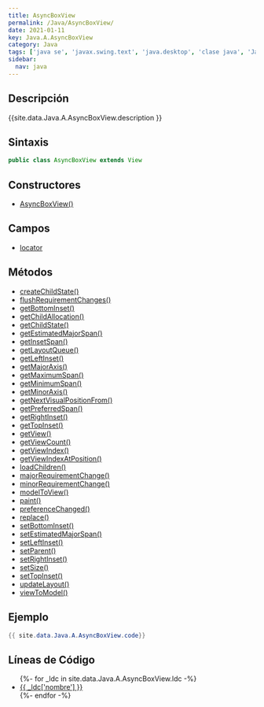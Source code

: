 ```yaml
---
title: AsyncBoxView
permalink: /Java/AsyncBoxView/
date: 2021-01-11
key: Java.A.AsyncBoxView
category: Java
tags: ['java se', 'javax.swing.text', 'java.desktop', 'clase java', 'Java 1.3']
sidebar: 
  nav: java
---
```


## Descripción
{{site.data.Java.A.AsyncBoxView.description }}

## Sintaxis
~~~java
public class AsyncBoxView extends View
~~~

## Constructores
* [AsyncBoxView()](/Java/AsyncBoxView/AsyncBoxView/)

## Campos
* [locator](/Java/AsyncBoxView/locator)

## Métodos
* [createChildState()](/Java/AsyncBoxView/createChildState)
* [flushRequirementChanges()](/Java/AsyncBoxView/flushRequirementChanges)
* [getBottomInset()](/Java/AsyncBoxView/getBottomInset)
* [getChildAllocation()](/Java/AsyncBoxView/getChildAllocation)
* [getChildState()](/Java/AsyncBoxView/getChildState)
* [getEstimatedMajorSpan()](/Java/AsyncBoxView/getEstimatedMajorSpan)
* [getInsetSpan()](/Java/AsyncBoxView/getInsetSpan)
* [getLayoutQueue()](/Java/AsyncBoxView/getLayoutQueue)
* [getLeftInset()](/Java/AsyncBoxView/getLeftInset)
* [getMajorAxis()](/Java/AsyncBoxView/getMajorAxis)
* [getMaximumSpan()](/Java/AsyncBoxView/getMaximumSpan)
* [getMinimumSpan()](/Java/AsyncBoxView/getMinimumSpan)
* [getMinorAxis()](/Java/AsyncBoxView/getMinorAxis)
* [getNextVisualPositionFrom()](/Java/AsyncBoxView/getNextVisualPositionFrom)
* [getPreferredSpan()](/Java/AsyncBoxView/getPreferredSpan)
* [getRightInset()](/Java/AsyncBoxView/getRightInset)
* [getTopInset()](/Java/AsyncBoxView/getTopInset)
* [getView()](/Java/AsyncBoxView/getView)
* [getViewCount()](/Java/AsyncBoxView/getViewCount)
* [getViewIndex()](/Java/AsyncBoxView/getViewIndex)
* [getViewIndexAtPosition()](/Java/AsyncBoxView/getViewIndexAtPosition)
* [loadChildren()](/Java/AsyncBoxView/loadChildren)
* [majorRequirementChange()](/Java/AsyncBoxView/majorRequirementChange)
* [minorRequirementChange()](/Java/AsyncBoxView/minorRequirementChange)
* [modelToView()](/Java/AsyncBoxView/modelToView)
* [paint()](/Java/AsyncBoxView/paint)
* [preferenceChanged()](/Java/AsyncBoxView/preferenceChanged)
* [replace()](/Java/AsyncBoxView/replace)
* [setBottomInset()](/Java/AsyncBoxView/setBottomInset)
* [setEstimatedMajorSpan()](/Java/AsyncBoxView/setEstimatedMajorSpan)
* [setLeftInset()](/Java/AsyncBoxView/setLeftInset)
* [setParent()](/Java/AsyncBoxView/setParent)
* [setRightInset()](/Java/AsyncBoxView/setRightInset)
* [setSize()](/Java/AsyncBoxView/setSize)
* [setTopInset()](/Java/AsyncBoxView/setTopInset)
* [updateLayout()](/Java/AsyncBoxView/updateLayout)
* [viewToModel()](/Java/AsyncBoxView/viewToModel)

## Ejemplo
~~~java
{{ site.data.Java.A.AsyncBoxView.code}}
~~~

## Líneas de Código
<ul>
{%- for _ldc in site.data.Java.A.AsyncBoxView.ldc -%}
   <li>
       <a href="{{_ldc['url'] }}">{{ _ldc['nombre'] }}</a>
   </li>
{%- endfor -%}
</ul>
